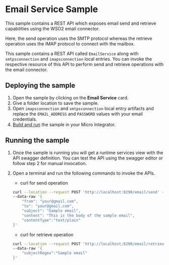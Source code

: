 # Email Service Sample

This sample contains a REST API which exposes email send and retrieve capabilities using the WSO2 email connector.

Here, the send operation uses the SMTP protocol whereas the retrieve operation uses the IMAP protocol to connect with the mailbox.

This sample contains a REST API called `EmailService` along with `smtpsconnection` and `imapsconnection` local entries. You can invoke the respective resource of this API to perform send and retrieve operations with the email connector.

## Deploying the sample

1. Open the sample by clicking on the **Email Service** card.
2. Give a folder location to save the sample.
3. Open `imapsconnection` and `smtpsconnection` local entry artifacts and replace the `EMAIL_ADDRESS` and `PASSWORD` values with your email credentials.
4. [Build and run]({{base_path}}/develop/deploy-artifacts#build-and-run) the sample in your Micro Integrator.

## Running the sample

1. Once the sample is running you will get a runtime services view with the API swagger definition. You can test the API using the swagger editor or follow step 2 for manual invocation.

2. Open a terminal and run the following commands to invoke the APIs.

    - curl for send operation

    ```bash
    curl --location --request POST 'http://localhost:8290/email/send' --header 'Content-Type: application/json' \
    --data-raw '{
        "from": "your@gmail.com",
        "to": "your@gmail.com",
        "subject": "Sample email",
        "content": "This is the body of the sample email",
        "contentType":"text/plain"
    }' 
    ```

    - curl for retrieve operation

    ```bash
    curl --location --request POST 'http://localhost:8290/email/retrieve' --header 'Content-Type: application/json' \
    --data-raw '{
        "subjectRegex":"Sample email"
    }'
    ```
